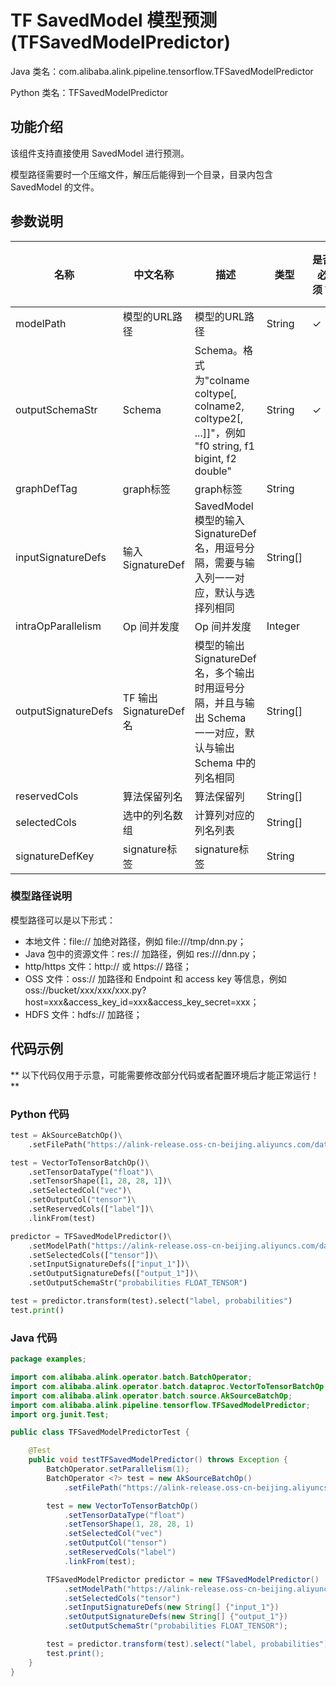 # TF SavedModel 模型预测 (TFSavedModelPredictor)
Java 类名：com.alibaba.alink.pipeline.tensorflow.TFSavedModelPredictor

Python 类名：TFSavedModelPredictor


## 功能介绍

该组件支持直接使用 SavedModel 进行预测。

模型路径需要时一个压缩文件，解压后能得到一个目录，目录内包含 SavedModel 的文件。

## 参数说明

| 名称 | 中文名称 | 描述 | 类型 | 是否必须？ | 取值范围 | 默认值 |
| --- | --- | --- | --- | --- | --- | --- |
| modelPath | 模型的URL路径 | 模型的URL路径 | String | ✓ |  |  |
| outputSchemaStr | Schema | Schema。格式为"colname coltype[, colname2, coltype2[, ...]]"，例如 "f0 string, f1 bigint, f2 double" | String | ✓ |  |  |
| graphDefTag | graph标签 | graph标签 | String |  |  | "serve" |
| inputSignatureDefs | 输入 SignatureDef | SavedModel 模型的输入 SignatureDef 名，用逗号分隔，需要与输入列一一对应，默认与选择列相同 | String[] |  |  | null |
| intraOpParallelism | Op 间并发度 | Op 间并发度 | Integer |  |  | 4 |
| outputSignatureDefs | TF 输出 SignatureDef 名 | 模型的输出 SignatureDef 名，多个输出时用逗号分隔，并且与输出 Schema 一一对应，默认与输出 Schema 中的列名相同 | String[] |  |  | null |
| reservedCols | 算法保留列名 | 算法保留列 | String[] |  |  | null |
| selectedCols | 选中的列名数组 | 计算列对应的列名列表 | String[] |  |  | null |
| signatureDefKey | signature标签 | signature标签 | String |  |  | "serving_default" |


### 模型路径说明

模型路径可以是以下形式：
- 本地文件：file:// 加绝对路径，例如 file:///tmp/dnn.py；
- Java 包中的资源文件：res:// 加路径，例如 res:///dnn.py；
- http/https 文件：http:// 或 https:// 路径；
- OSS 文件：oss:// 加路径和 Endpoint 和 access key 等信息，例如oss://bucket/xxx/xxx/xxx.py?host=xxx&access_key_id=xxx&access_key_secret=xxx；
- HDFS 文件：hdfs:// 加路径；

## 代码示例

** 以下代码仅用于示意，可能需要修改部分代码或者配置环境后才能正常运行！**

### Python 代码
```python
test = AkSourceBatchOp()\
    .setFilePath("https://alink-release.oss-cn-beijing.aliyuncs.com/data-files/mnist_test_vector.ak");

test = VectorToTensorBatchOp()\
    .setTensorDataType("float")\
    .setTensorShape([1, 28, 28, 1])\
    .setSelectedCol("vec")\
    .setOutputCol("tensor")\
    .setReservedCols(["label"])\
    .linkFrom(test)

predictor = TFSavedModelPredictor()\
    .setModelPath("https://alink-release.oss-cn-beijing.aliyuncs.com/data-files/mnist_model_tf.zip")\
    .setSelectedCols(["tensor"])\
    .setInputSignatureDefs(["input_1"])\
    .setOutputSignatureDefs(["output_1"])\
    .setOutputSchemaStr("probabilities FLOAT_TENSOR")

test = predictor.transform(test).select("label, probabilities")
test.print()
```

### Java 代码
```java
package examples;

import com.alibaba.alink.operator.batch.BatchOperator;
import com.alibaba.alink.operator.batch.dataproc.VectorToTensorBatchOp;
import com.alibaba.alink.operator.batch.source.AkSourceBatchOp;
import com.alibaba.alink.pipeline.tensorflow.TFSavedModelPredictor;
import org.junit.Test;

public class TFSavedModelPredictorTest {

	@Test
	public void testTFSavedModelPredictor() throws Exception {
		BatchOperator.setParallelism(1);
		BatchOperator <?> test = new AkSourceBatchOp()
			.setFilePath("https://alink-release.oss-cn-beijing.aliyuncs.com/data-files/mnist_test_vector.ak");

		test = new VectorToTensorBatchOp()
			.setTensorDataType("float")
			.setTensorShape(1, 28, 28, 1)
			.setSelectedCol("vec")
			.setOutputCol("tensor")
			.setReservedCols("label")
			.linkFrom(test);

		TFSavedModelPredictor predictor = new TFSavedModelPredictor()
			.setModelPath("https://alink-release.oss-cn-beijing.aliyuncs.com/data-files/mnist_model_tf.zip")
			.setSelectedCols("tensor")
			.setInputSignatureDefs(new String[] {"input_1"})
			.setOutputSignatureDefs(new String[] {"output_1"})
			.setOutputSchemaStr("probabilities FLOAT_TENSOR");

		test = predictor.transform(test).select("label, probabilities");
		test.print();
	}
}
```
